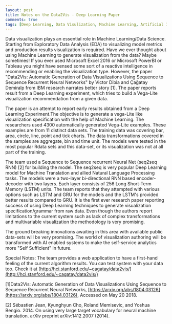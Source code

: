 ```yaml
---
layout: post
title: Notes on the Data2Vis - Deep Learning Paper
comments: true
tags: [Deep Learning, Data Visulization, Machine Learning, Artificial Intelligence]
---
```


Data visualization plays an essential role in Machine Learning/Data Science. Starting from Exploratory Data Analysis (EDA) to visualizing model metrics and production results visualization is required. Have we ever thought about using Machine Learning to generate visualization from the data? Maybe sometimes! If you ever used Microsoft Excel 2016 or Microsoft PowerBI or Tableau you might have sensed some sort of a reactive intelligence in recommending or enabling the visualization type. However, the paper "Data2Vis: Automatic Generation of Data Visualizations Using Sequence to Sequence Recurrent Neural Networks" by Victor Dibia and Çağatay Demiralp from IBM research narrates better story [1]. The paper reports result from a Deep Learning experiment, which tries to build a Vega-Lite visualization recommendation from a given data. 

The paper is an attempt to report early results obtained from a Deep Learning Experiment.The objective is to generate a vega-Lite like visualization specification with the help of Machine Learning. The researchers used 4300 automatically generated Vega-Lite examples. These examples are from 11 distinct data sets. The training data was covering bar, area, circle, line, point and tick charts. The data transformations covered in the samples are aggregate, bin and time unit. The models were tested in the most popular Rdata sets and this data-set, or its visualization was not at all part of the training. 

The team used a Sequence to Sequence recurrent Neural Net (seq2seq RNN) [2] for building the model. The seq2seq is very popular Deep Learning model for Machine Translation and allied Natural Language Processing tasks. The models were a two-layer bi-directional RNN based encoder-decoder with two layers. Each layer consists of 256 Long Short-Term Memory (LSTM) units. The team reports that they attempted with various options such as LSTM and GRU for the models and the LSTM's provided better results compared to GRU. It is the first ever research paper reporting success of using Deep Learning techniques to generate visualization specification/grammar from raw data. Even though the authors report limitations to the current system such as lack of complex transformations and multivariable visualization the methodology is very promising. 

The ground breaking innovations awaiting in this area with available public data-sets will be very promising. The world of visualization authoring will be transformed with AI enabled systems to make the self-service analytics more "Self Sufficient" in future.

Special Notes:
The team provides a web application to have a first-hand feeling of the current algorithm results. You can test system with your data too. Check it at [http://hci.stanford.edu/~cagatay/data2vis/](http://hci.stanford.edu/~cagatay/data2vis/) 


[1]Data2Vis: Automatic Generation of Data Visualizations Using Sequence to Sequence Recurrent Neural Networks, [https://arxiv.org/abs/1804.03126](https://arxiv.org/abs/1804.03126), Accessed on May 20 2018.

[2] Sébastien Jean, Kyunghyun Cho, Roland Memisevic, and Yoshua Bengio. 2014. On using very large target vocabulary for neural machine translation. arXiv preprint arXiv:1412.2007 (2014).
